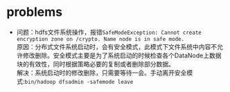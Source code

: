# problems

* 问题：hdfs文件系统操作，报错`SafeModeException: Cannot create encryption zone on /crypto. Name node is in safe mode.`<br>
  原因：分布式文件系统启动时，会有安全模式，此模式下文件系统中内容不允许修改删除。安全模式主要是为了系统启动的时候检查各个DataNode上数据块的有效性，同时根据策略必要的复制或者删除部分数据。<br>
  解决：系统启动时的修改删除，只需要等待一会。手动离开安全模式:`bin/hadoop dfsadmin -safemode leave`<br>

